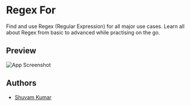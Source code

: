 # Regex For

Find and use Regex (Regular Expression) for all major use cases. Learn all about Regex
from basic to advanced while practising on the go.

## Preview

![App Screenshot]('./assets/screenshot/shot1.png)

## Authors

- [Shuvam Kumar](https://www.github.com/shuvamk)
